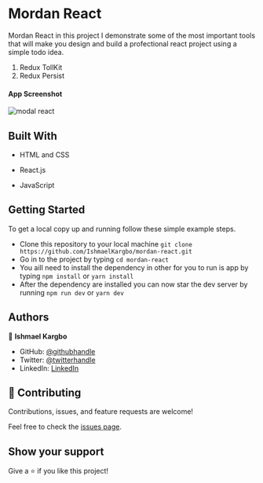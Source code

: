 # Mordan React

Mordan React in this project I demonstrate some of the most important tools that will make you design and build a profectional react project using a simple todo idea.

1. Redux TollKit
2. Redux Persist

#### App Screenshot
<img src="./assets/images/app_screenshot.png" alt="modal react" />

## Built With

- HTML and CSS

- React.js

- JavaScript


## Getting Started

To get a local copy up and running follow these simple example steps.

- Clone this repository to your local machine
`git clone https://github.com/IshmaelKargbo/mordan-react.git`
- Go in to the project by typing
`cd mordan-react`
- You aill need to install the dependency in other for you to run is app by typing
`npm install` or `yarn install`
- After the dependency are installed you can now star the dev server by running
`npm run dev` or `yarn dev`

## Authors

👤 **Ishmael Kargbo**

- GitHub: [@githubhandle](https://github.com/ishmaelkargbo)
- Twitter: [@twitterhandle](https://twitter.com/ishodev)
- LinkedIn: [LinkedIn](https://www.linkedin.com/in/ishmael-kargbo-503660169/)

## 🤝 Contributing

Contributions, issues, and feature requests are welcome!

Feel free to check the [issues page](../../issues/).

## Show your support

Give a ⭐️ if you like this project!
